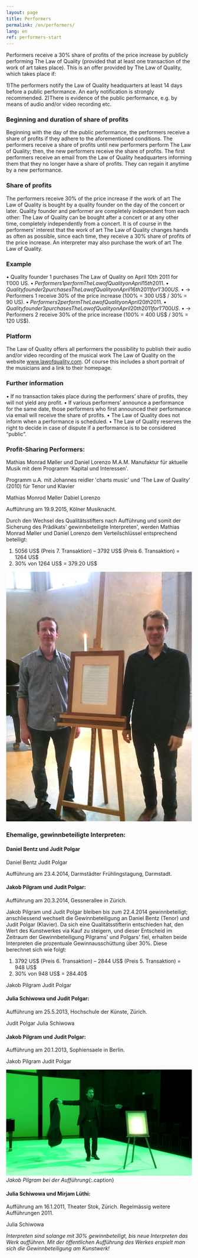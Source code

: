 ```yaml
---
layout: page
title: Performers
permalink: /en/performers/
lang: en
ref: performers-start
---
```


Performers receive a 30% share of profits of the price increase by publicly performing The Law of Quality (provided that at least one transaction of the work of art takes place). This is an offer provided by The Law of Quality, which takes place if:

1)The performers notify the Law of Quality headquarters at least 14 days before a public performance. 
An early notification is strongly recommended.
2)There is evidence of the public performance, e.g. by means of audio and/or video recording etc.


### Beginning and duration of share of profits
Beginning with the day of the public performance, the performers receive a share of profits if they adhere to the aforementioned conditions.
The performers receive a share of profits until new performers perform The Law of Quality; then, the new performers receive the share of profits. The first performers receive an email from the Law of Quality headquarters informing them that they no longer have a share of profits. They can regain it anytime by a new performance.


### Share of profits
The performers receive 30% of the price increase if the work of art The Law of Quality is bought by a quality founder on the day of the concert or later. Quality founder and performer are completely independent from each other: The Law of Quality can be bought after a concert or at any other time, completely independently from a concert. It is of course in the performers’ interest that the work of art The Law of Quality changes hands as often as possible, since each time, they receive a 30% share of profits of the price increase. An interpreter may also purchase the work of art The Law of Quality.

### Example

• Quality founder 1 purchases The Law of Quality on April 10th 2011 for 1’000 US$.
• Performers 1 perform The Law of Quality on April 15th 2011.
• Quality founder 2 purchases The Law of Quality on April 16th 2011 for 1’300 US$.
• → Performers 1 receive 30% of the price increase (100% = 300 US$ / 30% = 90 US$).
• Performers 2 perform The Law of Quality on April 20th 2011.
• Quality founder 3 purchases The Law of Quality on April 20th 2011 for 1’700 US$.
• → Performers 2 receive 30% of the price increase (100% = 400 US$ / 30% = 120 US$).


### Platform
The Law of Quality offers all performers the possibility to publish their audio and/or video recording of the musical work The Law of Quality on the website www.lawofquality.com. Of course this includes a short portrait of the musicians and a link to their homepage.

### Further information

• If no transaction takes place during the performers’ share of profits, they will not yield any profit.
• If various performers’ announce a performance for the same date, those performers who first announced their performance via email will receive the share of profits.
• The Law of Quality does not inform when a performance is scheduled.
• The Law of Quality reserves the right to decide in case of dispute if a performance is to be considered “public”.

### Profit-Sharing Performers:

Mathias Monrad Møller und Daniel Lorenzo
M.A.M. Manufaktur für aktuelle Musik mit dem Programm 'Kapital und Interessen'.

Programm u.A. mit Johannes reidler 'charts music' und 'The Law of Quality' (2010)
für Tenor und Klavier

Mathias Monrod Møller
Dabiel Lorenzo

Aufführung am 19.9.2015, Kölner Musiknacht.

Durch den Wechsel des Qualitätsstifters nach Aufführung und somit der Sicherung des Prädikats' gewinnbeteiligte Interpreten', werden Mathias Monrad Møller und Daniel Lorenzo dem Verteilschlüssel entsprechend beteiligt:

1. 5056 US$ (Preis 7. Transaktion) – 3792 US$ (Preis 6. Transaktion) = 1264 US$
2. 30% von 1264 US$ = 379.20 US$


![Monrad Lorenz0](/assets/img/monrad-lorenzo.jpg)


### Ehemalige, gewinnbeteiligte Interpreten:

#### Daniel Bentz und Judit Polgar

Daniel Bentz
Judit Polgar

Aufführung am 23.4.2014, Darmstädter Frühlingstagung, Darmstadt.

#### Jakob Pilgram und Judit Polgar:

Aufführung am 20.3.2014, Gessnerallee in Zürich.

Jakob Pilgram und Judit Polgar bleiben bis zum 22.4.2014 gewinnbeteiligt; anschliessend wechselt die Gewinnbeteiligung an Daniel Bentz (Tenor) und Judit Polgar (Klavier). Da sich eine Qualitätsstifterin entschieden hat, den Wert des Kunstwerkes via Kauf zu steigern, und dieser Entscheid im Zeitraum der Gewinnbeteiligung Pilgrams' und Polgars' fiel, erhalten beide Interpreten die prozentuale Gewinnausschüttung über 30%. Diese berechnet sich wie folgt:

1. 3792 US$ (Preis 6. Transaktion) – 2844 US$ (Preis 5. Transaktion) = 948 US$
2. 30% von 948 US$ = 284.40$

Jakob Pilgram
Judit Polgar

#### Julia Schiwowa und Judit Polgar:

Aufführung am 25.5.2013, Hochschule der Künste, Zürich.

Judit Polgar
Julia Schiwowa

#### Jakob Pilgram und Judit Polgar:

Aufführung am 20.1.2013, Sophiensaele in Berlin.

Jakob Pilgram
Judit Polgar

![Jakob Pilgram](/assets/img/pilgram.jpg)
*Jakob Pilgram bei der Aufführung*{:.caption}

#### Julia Schiwowa und Mirjam Lüthi:

Aufführung am 16.1.2011, Theater Stok, Zürich. Regelmässig weitere Aufführungen 2011.

Julia Schiwowa

*Interpreten sind solange mit 30% gewinnbeteiligt, bis neue Interpreten das Werk aufführen. Mit der öffentlichen Aufführung des Werkes erspielt man sich die Gewinnbeteiligung am Kunstwerk!*